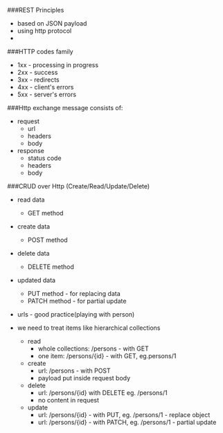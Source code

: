###REST Principles
- based on JSON payload
- using http protocol
- 
###HTTP codes family
- 1xx - processing in progress
- 2xx - success
- 3xx - redirects
- 4xx - client's errors
- 5xx - server's errors

###Http exchange message consists of:
- request
  - url
  - headers
  - body
- response
  - status code
  - headers
  - body
  
###CRUD over Http (Create/Read/Update/Delete)
- read data
  - GET method
- create data
  - POST method
- delete data
  - DELETE method
- updated data
  - PUT method - for replacing data
  - PATCH method - for partial update

- urls - good practice(playing with person)
- we need to treat items like hierarchical collections
  - read
    - whole collections: /persons - with GET
    - one item: /persons/{id} - with GET, eg.persons/1
  - create
    - url: /persons - with POST
    - payload put inside request body
  - delete
    - url: /persons/{id} with DELETE eg. /persons/1
    - no content in request
  - update
    - url: /persons/{id} - with PUT, eg. /persons/1 - replace object
    - url: /persons/{id} - with PATCH, eg. /persons/1 - partial update